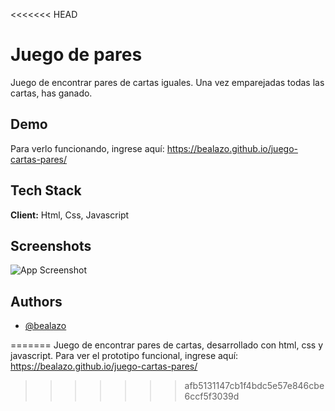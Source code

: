 <<<<<<< HEAD

# Juego de pares

Juego de encontrar pares de cartas iguales. Una vez emparejadas todas las cartas, has ganado.


## Demo

 Para verlo funcionando, ingrese aquí: https://bealazo.github.io/juego-cartas-pares/


## Tech Stack

**Client:** Html, Css, Javascript


## Screenshots

![App Screenshot](https://bealazo.github.io/portfolio/images/pic-6.png)


## Authors

- [@bealazo](https://github.com/bealazo)

=======
Juego de encontrar pares de cartas, desarrollado con html, css y javascript.
Para ver el prototipo funcional, ingrese aquí: https://bealazo.github.io/juego-cartas-pares/
>>>>>>> afb5131147cb1f4bdc5e57e846cbe6ccf5f3039d
